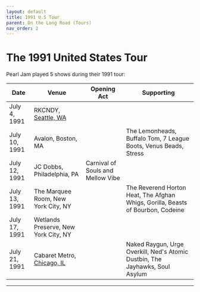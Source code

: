 ```yaml
---
layout: default
title: 1991 U.S Tour
parent: On the Long Road (Tours)
nav_order: 2
---
```


# The 1991 United States Tour

Pearl Jam played 5 shows during their 1991 tour:

| Date | Venue | Opening Act | Supporting |
| ---- | ----- | ----------- | ---------- |
| July 4, 1991 | RKCNDY, [Seattle, WA](https://pearljamopedia.ml/docs/Notable-Mentions/Locations/Seattle-WA) | | 
| July 10, 1991 | Avalon, Boston, MA | | The Lemonheads, Buffalo Tom, 7 League Boots, Venus Beads, Stress
| July 12, 1991 | JC Dobbs, Philadelphia, PA | Carnival of Souls and Mellow Vibe | |
| July 13, 1991 | The Marquee Room, New York City, NY | | The Reverend Horton Heat, The Afghan Whigs, Gorilla, Beasts of Bourbon, Codeine
| July 17, 1991 | Wetlands Preserve, New York City, NY | |
| July 21, 1991 | Cabaret Metro, [Chicago, IL](https://pearljamopedia.ml/docs/Notable-Mentions/Locations/Chicago-IL) | | Naked Raygun, Urge Overkill, Ned's Atomic Dustbin, The Jayhawks, Soul Asylum

---------------------------------------------------------------------------------


